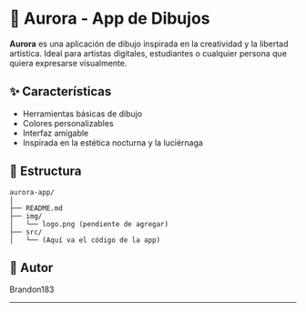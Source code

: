 # 🌌 Aurora - App de Dibujos

**Aurora** es una aplicación de dibujo inspirada en la creatividad y la libertad artística. Ideal para artistas digitales, estudiantes o cualquier persona que quiera expresarse visualmente.

## ✨ Características
- Herramientas básicas de dibujo
- Colores personalizables
- Interfaz amigable
- Inspirada en la estética nocturna y la luciérnaga

## 📁 Estructura
```
aurora-app/
│
├── README.md
├── img/
│   └── logo.png (pendiente de agregar)
├── src/
│   └── (Aquí va el código de la app)
```

## 📌 Autor
Brandon183

---
